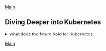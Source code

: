 <!--
ignore these words in spell check for this file
// cSpell:ignore Kubernetes kube kubelet kubectl Cloudfoundry Mazos bretfister httpenv katakoda Minikube microk8s nodeport kubeadm CRD netshoot Traefik Istio Jenkin Kustomize CNAB
-->

[Main](README.md)

## Diving Deeper into Kubernetes

<details>
<summary>
what does the future hold for Kubernetes.
</summary>

The Kubernetes eco-system is vast and large. 

### The Future of Kubernetes

<details>
<summary>
Upcoming features and changes in Kubernetes
</summary>

#### Storage in Kubernetes

<details>
<summary>
Storage and Databases.
</summary>

Kubernetes still use volumes for storage, but this is harder than in swarm.
we assume kubernetes containers are stateless, but we still need consistent data.

StatefulSets are a new resource type, which make Pods more sticky. they are designed around databases, and require the same name, ip, etc.
we should avoid them for now, as they make stuff more complicated and we want our basic deployment to be simple.
We should use cloud databases if we can, rather than running them on the cluster.

we can add a volume to any container, we simple add it to the spec in the yaml. the volume is tied to the lifecycle of the pod. the containers inside the pod can share the volumes

a newer feature is __PersistentVolumes__, which are created at a cluster level, and are able to outlive the pod. this is a separated storage from the pods, so multiple pods (and the containers inside them) can share them.

there are also __CSI plugins__ (container storage interface). in the past, support for cloud vendors was built into kubernetes, but that meant bloated code and coupled release cycles.
eventually, the CSI standard was reached and any storage vendor can offer plugins.

</details>

#### Ingress Controller

<details>
<summary>
Ingress is a proxy service that directs and routes connection
</summary>

layer 7 control of http, http name routing, dns routing. like a proxy.
when we have multiple containers that use the same ports.
it's not exactly a load balancer. we have many containers on the same endpoint.
this isn't installed by default, but it does have built-in support.

we cab use nginx, Traefik, HAProxy, F5, Envoy, Istio or something else.

</details>

#### CRDs and the Operator Pattern

<details>
<summary>
Custom, 3rd part, plug-ins for kubernetes
</summary>

CRD stands for __Custom Resource Definition__

kubernetes becomes a platform by itself, through using 3rd party resources and controller, this isn't just using the API, it's extending it.
we can use complex programs (databases, monitoring tools, backups, custom ingresses) together with kubernetes, and make kubernetes aware of them.
we use kubectl to control those plugins as if they were native to kubernetes.

</details>

#### Higher Deployment Abstractions

<details>
<summary>
tools that build on top of kubernetes.
</summary>

kubernetes is expanding beyond just the core.
kubernetes has a limited built-in template, versioning, tracking and management of the app.
there are many ways to add tools on top of kubernetes, JenkinX, helm, etc... they all have opinions.

helm to kubernetes is kubernetes to containers. it's a way to create templates yaml, and it does so by using _charts_.
Docker desktop comes with "Compose on kubernetes" to make kubernetes a default orchestrator rather than swarm. it takes the docker-compose file and "translates" it into kubernetes yaml format.
this way we can use the same yaml file for development, test and production, the downside is that it doesn't support 100% of kubernetes features. this is even an open source software, so we just use it as a support tool.
we can mix and match tools as we see fit.

many of those tools are about template-ing yaml files. but now kubernetes has customizing built in, called _Kustomize_ which comes natively and works with existing yaml files.
in docker, the `docker app \<COMMAND>` also does similar stuff, and allows us to ship yaml files as images, 
__CNAB__  standard.

</details>

#### Kubernetes Dashboard

<details>
<summary>
Visual Representation of the Nodes
</summary>

a gui interface to show us data,and to allow basic users to interact the kubernetes without learning all the command line syntax.
kubernetes has a standard dashboard, even if it's not entirely built-in. if we use a cloud service, we would probably use their dashboard, or we would need to deploy the dashboard by ourselves.

we need to be careful, the dashboard might not have authentication, and we should protect them somehow.

</details>

#### Namespaces and Context

<details>
<summary>
Limiting the scope.
</summary>

namespaces allow us to limit scopes, in terms of visibility and accesses. this isn't related to Docker namespaces, we set the context of what we see in each mini-cluster.

Kubernetes has by default some namespaces to protect and isolate the system and control clusters. 

```sh
kubectl get namespaces
kubectl get all --all-namespace
```

the Context controls the cluster, the authentication/User and the namespace. this is all defined in a file *~/.kube/config*. we can get them with a kubelet command or setting the contexts.

```sh
kubectl config get-contexts
kubectl config set
```


</details>

#### The Future of kubernetes

<details>
<summary>
How will Kubernetes look in the future
</summary>

kubernetes will eventually settle down and become standardized, with less changes and more stability, reliability and security.

some parts will be removed, such as built in support to cloud providers, which will be used with plug-ins instead.

we will probably see a move towards a more declarative style. and more window server support.
and of course, some edge cases will be packaged outside of the base program.

some more projects built on top of Kubernetes. like service mesh which will help with distributed work.

</details>

</details>

</details>


[Main](README.md)